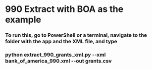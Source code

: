 # 990 Extract with BOA as the example
### To run this, go to PowerShell or a terminal, navigate to the folder with the app and the XML file, and type
### python extract_990_grants_xml.py --xml bank_of_america_990.xml --out grants.csv
